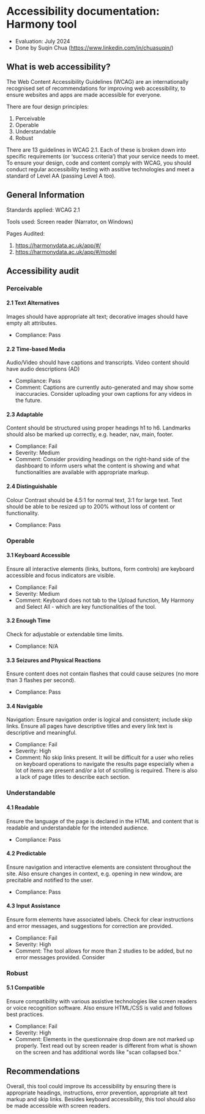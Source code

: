 # Accessibility documentation: Harmony tool
- Evaluation: July 2024
- Done by Suqin Chua (https://www.linkedin.com/in/chuasuqin/)

## What is web accessibility?
The Web Content Accessibility Guidelines (WCAG) are an internationally recognised set of recommendations for improving web accessibility, to ensure websites and apps are made accessible for everyone.

There are four design principles:
1. Perceivable
2. Operable
3. Understandable
4. Robust

There are 13 guidelines in WCAG 2.1. Each of these is broken down into specific requirements (or ‘success criteria’) that your service needs to meet. To ensure your design, code and content comply with WCAG, you should conduct regular accessibility testing with assitive technologies and meet a standard of Level AA (passing Level A too).

## General Information
Standards applied: WCAG 2.1

Tools used: Screen reader (Narrator, on Windows)

Pages Audited:
1. https://harmonydata.ac.uk/app/#/
2. https://harmonydata.ac.uk/app/#/model

## Accessibility audit
### Perceivable
#### 2.1 Text Alternatives
Images should have appropriate alt text; decorative images should have empty alt attributes.
- Compliance: Pass
#### 2.2 Time-based Media
Audio/Video should have captions and transcripts. Video content should have audio descriptions (AD)
- Compliance: Pass
- Comment: Captions are currently auto-generated and may show some inaccuracies. Consider uploading your own captions for any videos in the future.
#### 2.3 Adaptable
Content should be structured using proper headings h1 to h6. Landmarks should also be marked up correctly, e.g. header, nav, main, footer.
- Compliance: Fail
- Severity: Medium
- Comment: Consider providing headings on the right-hand side of the dashboard to inform users what the content is showing and what functionalities are available with appropriate markup.
#### 2.4 Distinguishable
Colour Contrast should be 4.5:1 for normal text, 3:1 for large text. Text should be able to be resized up to 200% without loss of content or functionality.
- Compliance: Pass

### Operable
#### 3.1 Keyboard Accessible
Ensure all interactive elements (links, buttons, form controls) are keyboard accessible and focus indicators are visible.
- Compliance: Fail
- Severity: Medium
- Comment: Keyboard does not tab to the Upload function, My Harmony and Select All - which are key functionalities of the tool.
#### 3.2 Enough Time
Check for adjustable or extendable time limits.
- Compliance: N/A
#### 3.3 Seizures and Physical Reactions
Ensure content does not contain flashes that could cause seizures (no more than 3 flashes per second).
- Compliance: Pass

#### 3.4 Navigable
Navigation: Ensure navigation order is logical and consistent; include skip links. Ensure all pages have descriptive titles and every link text is descriptive and meaningful.
- Compliance: Fail
- Severity: High
- Comment: No skip links present. It will be difficult for a user who relies on keyboard operations to navigate the results page especially when a lot of items are present and/or a lot of scrolling is required. There is also a lack of page titles to describe each section.

### Understandable
#### 4.1 Readable
Ensure the language of the page is declared in the HTML and content that is readable and understandable for the intended audience.
- Compliance: Pass
#### 4.2 Predictable
Ensure navigation and interactive elements are consistent throughout the site. Also ensure changes in context, e.g. opening in new window, are precitable and notified to the user.
- Compliance: Pass
#### 4.3 Input Assistance
Ensure form elements have associated labels. Check for clear instructions and error messages, and suggestions for correction are provided.
- Compliance: Fail
- Severity: High
- Comment: The tool allows for more than 2 studies to be added, but no error messages provided. Consider 

### Robust
#### 5.1 Compatible
Ensure compatibility with various assistive technologies like screen readers or voice recognition software. Also ensure HTML/CSS is valid and follows best practices.
- Compliance: Fail
- Severity: High
- Comment: Elements in the questionnaire drop down are not marked up properly. Text read out by screen reader is different from what is shown on the screen and has additional words like "scan collapsed box."

## Recommendations
Overall, this tool could improve its accessibility by ensuring there is appropriate headings, instructions, error prevention, appropriate alt text markup and skip links. Besides keyboard accessibility, this tool should also be made accessible with screen readers.

